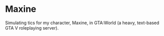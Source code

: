 # Maxine
Simulating tics for my character, Maxine, in GTA:World (a heavy, text-based GTA V roleplaying server).
